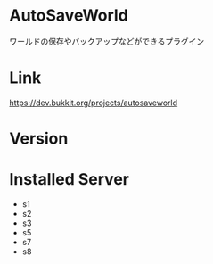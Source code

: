 # AutoSaveWorld
ワールドの保存やバックアップなどができるプラグイン

# Link
https://dev.bukkit.org/projects/autosaveworld

# Version

# Installed Server
- s1
- s2
- s3
- s5
- s7
- s8
